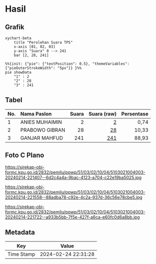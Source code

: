 # Hasil

## Grafik

```mermaid
xychart-beta
    title "Perolehan Suara TPS"
    x-axis [01, 02, 03]
    y-axis "Suara" 0 --> 241
    bar [2, 28, 241]
```

```mermaid
%%{init: {"pie": {"textPosition": 0.5}, "themeVariables": {"pieOuterStrokeWidth": "5px"}} }%%
pie showData
    "1" : 2
    "2" : 28
    "3" : 241
```

## Tabel

| No. | Nama Paslon    | Suara | Suara (raw) | Persentase |
|:--- |:-------------- | -----:| -----------:| ----------:|
| 1   | ANIES MUHAIMIN | 2     | [2][p-1]    | 0,74       |
| 2   | PRABOWO GIBRAN | 28    | [28][p-2]   | 10,33      |
| 3   | GANJAR MAHFUD  | 241   | [241][p-3]  | 88,93      |


[p-1]: https://github.com/gigit-pemilu/pemilu-2024-51-bali/blob/main/pilpres/hitung-suara/sub/51-bali/sub/03-badung/sub/02-mengwi/sub/1004-kapal/sub/003-tps/sub/paslon-1.txt
[p-2]: https://github.com/gigit-pemilu/pemilu-2024-51-bali/blob/main/pilpres/hitung-suara/sub/51-bali/sub/03-badung/sub/02-mengwi/sub/1004-kapal/sub/003-tps/sub/paslon-2.txt
[p-3]: https://github.com/gigit-pemilu/pemilu-2024-51-bali/blob/main/pilpres/hitung-suara/sub/51-bali/sub/03-badung/sub/02-mengwi/sub/1004-kapal/sub/003-tps/sub/paslon-3.txt

## Foto C Plano

https://sirekap-obj-formc.kpu.go.id/2832/pemilu/ppwp/51/03/02/10/04/5103021004003-20240214-221407--6d2c4a4a-9bac-4123-a704-c22e19ba5025.jpg

https://sirekap-obj-formc.kpu.go.id/2832/pemilu/ppwp/51/03/02/10/04/5103021004003-20240214-221558--88adba78-c92e-4c2a-937d-36c56e78cbe5.jpg

https://sirekap-obj-formc.kpu.go.id/2832/pemilu/ppwp/51/03/02/10/04/5103021004003-20240214-221722--a933b5bb-7f5e-427f-a6ca-e60fc0d6a8bb.jpg


## Metadata

| Key        | Value               |
| ---------- | ------------------- |
| Time Stamp | 2024-02-24 22:31:28 |



